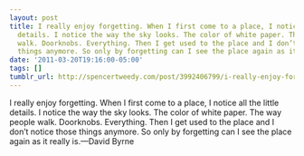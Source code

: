 ```yaml
---
layout: post
title: I really enjoy forgetting. When I first come to a place, I notice all the little
  details. I notice the way the sky looks. The color of white paper. The way people
  walk. Doorknobs. Everything. Then I get used to the place and I don’t notice those
  things anymore. So only by forgetting can I see the place again as it really is.
date: '2011-03-20T19:16:00-05:00'
tags: []
tumblr_url: http://spencertweedy.com/post/3992406799/i-really-enjoy-forgetting-when-i-first-come-to-a
---
```

I really enjoy forgetting. When I first come to a place, I notice all the little details. I notice the way the sky looks. The color of white paper. The way people walk. Doorknobs. Everything. Then I get used to the place and I don’t notice those things anymore. So only by forgetting can I see the place again as it really is.—David Byrne
